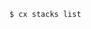 <!-- usedin: [ _includes/_inlines/Toolbelt/common/stacks] - layout:code post: stacks_examples -->

```
$ cx stacks list
```
